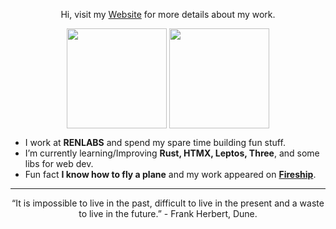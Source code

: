  <p align="center">
  Hi, visit my <a href="https://edsdr.com/" target="_blank">Website</a> for more details about
  my work.
 </p>
 
 <p align="center">
  <img height="160em" align="center" src="https://github-readme-streak-stats.herokuapp.com?user=EdSDR&theme=dracula&border_radius=0&hide_border=true">
  <img height="160em" align="center" src="https://github-readme-stats.vercel.app/api/top-langs/?username=EdSDR&&layout=compact&hide=shell&theme=dracula&hide_border=true&border_radius=0">
 </p>
 
 -  I work at **RENLABS** and spend my spare time building fun stuff.
 -  I’m currently learning/Improving **Rust, HTMX, Leptos, Three**, and some libs for web dev.
 -  Fun fact **I know how to fly a plane** and my work appeared on **[Fireship](https://youtu.be/HCOQmKTFzYY?t=96)**.

---

<p align="center">“It is impossible to live in the past, difficult to live in the present and a waste to live in the future.”
- Frank Herbert, Dune.</p>
